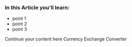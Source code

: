 ### In this Article you'll learn: 
* point 1 
* point 2 
* point 3 

Continue your content here
Currency Exchange Converter
